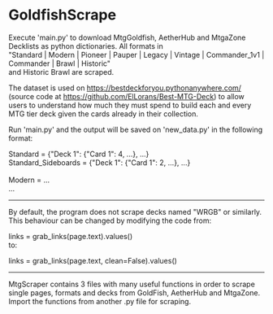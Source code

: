 # GoldfishScrape
Execute 'main.py' to download MtgGoldfish, AetherHub and MtgaZone Decklists as python dictionaries.
All formats in 
<br>
"Standard | Modern | Pioneer | Pauper | Legacy | Vintage | Commander_1v1 | Commander | Brawl | Historic"
<br> and Historic Brawl are scraped.
<br>

The dataset is used on https://bestdeckforyou.pythonanywhere.com/ (source code at https://github.com/ElLorans/Best-MTG-Deck) to allow users to understand how much they must spend to build each and every MTG tier deck given the cards already in their collection.

Run 'main.py' and the output will be saved on 'new_data.py' in the following format:

Standard = {"Deck 1": {"Card 1": 4, ...}, ...} <br>
Standard_Sideboards = {"Deck 1": {"Card 1": 2, ...}, ...} <br>
<br>
Modern = ...<br>
...

---------------------------------------------------------------------------------------------------------------------------------
By default, the program does not scrape decks named "WRGB" or similarly. This behaviour can be changed by modifying the
code from: 
<br>

links = grab_links(page.text).values()
<br>
to:

links = grab_links(page.text, clean=False).values()

---------------------------------------------------------------------------------------------------------------------------------
MtgScraper contains 3 files with many useful functions in order to scrape single pages, formats and decks from GoldFish, AetherHub and MtgaZone. Import the functions from another .py file for scraping.
